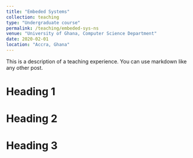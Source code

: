```yaml
---
title: "Embeded Systems"
collection: teaching
type: "Undergraduate course"
permalink: /teaching/embeded-sys-ns
venue: "University of Ghana, Computer Science Department"
date: 2020-02-01
location: "Accra, Ghana"
---
```


This is a description of a teaching experience. You can use markdown like any other post.

Heading 1
======

Heading 2
======

Heading 3
======